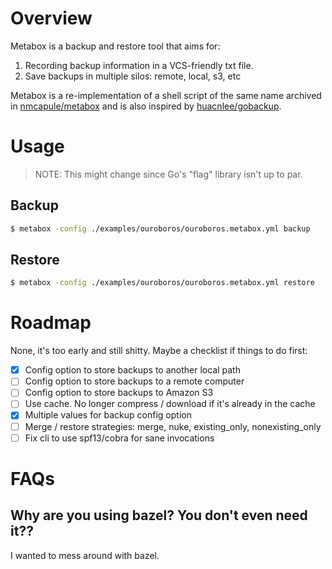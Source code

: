 # Overview

Metabox is a backup and restore tool that aims for:

1. Recording backup information in a VCS-friendly txt file.
2. Save backups in multiple silos: remote, local, s3, etc

Metabox is a re-implementation of a shell script of the same name archived in
[nmcapule/metabox](https://github.com/nmcapule/metabox/blob/master/metabox) and
is also inspired by [huacnlee/gobackup](https://github.com/huacnlee/gobackup).

# Usage

> NOTE: This might change since Go's "flag" library isn't up to par.

## Backup

```sh
$ metabox -config ./examples/ouroboros/ouroboros.metabox.yml backup
```

## Restore

```sh
$ metabox -config ./examples/ouroboros/ouroboros.metabox.yml restore
```

# Roadmap

None, it's too early and still shitty. Maybe a checklist if things to do first:

-   [x] Config option to store backups to another local path
-   [ ] Config option to store backups to a remote computer
-   [ ] Config option to store backups to Amazon S3
-   [ ] Use cache. No longer compress / download if it's already in the cache
-   [x] Multiple values for backup config option
-   [ ] Merge / restore strategies: merge, nuke, existing_only, nonexisting_only
-   [ ] Fix cli to use spf13/cobra for sane invocations

# FAQs

## Why are you using bazel? You don't even need it??

I wanted to mess around with bazel.
